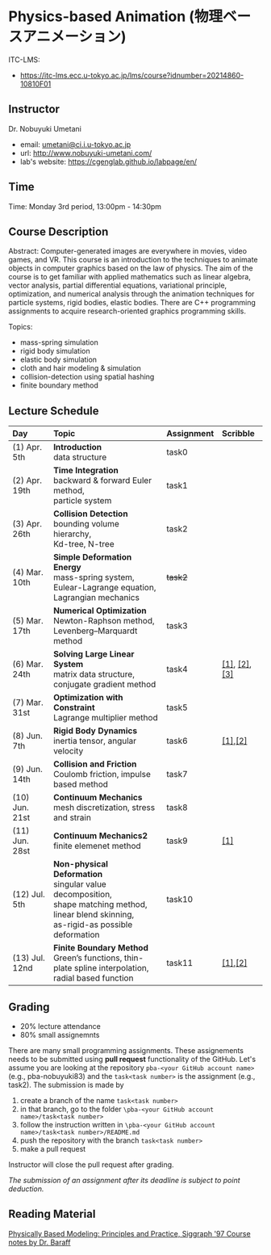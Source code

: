 # Physics-based Animation (物理ベースアニメーション)

ITC-LMS: 
- https://itc-lms.ecc.u-tokyo.ac.jp/lms/course?idnumber=20214860-10810F01



## Instructor

Dr. Nobuyuki Umetani 
- email: umetani@ci.i.u-tokyo.ac.jp
- url: http://www.nobuyuki-umetani.com/
- lab's website: https://cgenglab.github.io/labpage/en/

## Time

Time: Monday 3rd period, 13:00pm - 14:30pm

## Course Description

Abstract: Computer-generated images are everywhere in movies, video games, and VR. This course is an introduction to the techniques to animate objects in computer graphics based on the law of physics. The aim of the course is to get familiar with applied mathematics such as linear algebra, vector analysis, partial differential equations, variational principle, optimization, and numerical analysis through the animation techniques for particle systems, rigid bodies, elastic bodies. There are C++ programming assignments to acquire research-oriented graphics programming skills. 

Topics:
- mass-spring simulation
- rigid body simulation
- elastic body simulation
- cloth and hair modeling & simulation
- collision-detection using spatial hashing
- finite boundary method


## Lecture Schedule

| Day | Topic | Assignment | Scribble |
|:----|:---|:---|:---|
| (1) Apr. 5th | **Introduction**<br> data structure | task0 | |
| (2) Apr. 19th | **Time Integration**<br>  backward & forward Euler method,<br> particle system | task1 |  |
| (3) Apr. 26th | **Collision Detection**<br>  bounding volume hierarchy,<br> Kd-tree, N-tree | task2 | |
| (4) Mar. 10th | **Simple Deformation Energy**<br>  mass-spring system,<br> Eulear-Lagrange equation,<br> Lagrangian mechanics | ~~task2~~ | |
| (5) Mar. 17th | **Numerical Optimization**<br>  Newton-Raphson method,<br> Levenberg–Marquardt method | task3 | |
| (6) Mar. 24th | **Solving Large Linear System**<br>  matrix data structure,<br> conjugate gradient method | task4 | [[1]](https://www.dropbox.com/s/7fezkmqrz37tquw/linsol_cg.pdf?dl=0), [[2]](https://www.dropbox.com/s/aig0o766erjy41h/linsol_cgprecond.pdf?dl=0), [[3]](https://www.dropbox.com/s/k6vxthj7n27prc4/linsol_ludecomp.pdf?dl=0) |
| (7) Mar. 31st | **Optimization with Constraint**<br>  Lagrange multiplier method | task5 | |
| (8) Jun. 7th  | **Rigid Body Dynamics**<br>  inertia tensor, angular velocity | task6 | [[1]](https://www.dropbox.com/s/4ibh1l6ubdvie48/mech_rotation.pdf?dl=0),[[2]](https://www.dropbox.com/s/agiplv7a0rdm39d/mech_rigidbody.pdf?dl=0) |
| (9) Jun. 14th | **Collision and Friction**<br>  Coulomb friction, impulse based method | task7 | |
| (10) Jun. 21st | **Continuum Mechanics**<br>  mesh discretization, stress and strain | task8 | |
| (11) Jun. 28st | **Continuum Mechanics2**<br>  finite elemenet method | task9 | [[1]](https://www.dropbox.com/s/lbrznvk4j7dp577/fem_outline.pdf?dl=0) |
| (12) Jul. 5th  | **Non-physical Deformation**<br>  singular value decomposition,<br> shape matching method,<br> linear blend skinning,<br> as-rigid-as possible deformation | task10 | |
| (13) Jul. 12nd | **Finite Boundary Method**<br>  Green’s functions, thin-plate spline interpolation,<br> radial based function | task11 | [[1]](https://www.dropbox.com/s/50yjspzj79t3oos/bem_laplace.pdf?dl=0),[[2]](https://www.dropbox.com/s/9v8ld9f9kjd28vf/bem_helmholtz.pdf?dl=0) |

## Grading

- 20% lecture attendance
- 80% small assignemnts

There are many small programming assignments. These assignements needs to be submitted using **pull request** functionality of the GitHub. Let's assume you are looking at the repository `pba-<your GitHub account name>` (e.g., pba-nobuyuki83) and the  `task<task number>` is the assignment (e.g., task2). The submission is made by
1. create a branch of the name `task<task number>`
2. in that branch, go to the folder `\pba-<your GitHub account name>/task<task number>`
3. follow the instruction written in `\pba-<your GitHub account name>/task<task number>/README.md`
4. push the repository with the branch `task<task number>`
5. make a pull request 

Instructor will close the pull request after grading. 

*The submission of an assignment after its deadline is subject to point deduction.*


## Reading Material

[Physically Based Modeling: Principles and Practice, Siggraph '97 Course notes by Dr. Baraff](http://www.cs.cmu.edu/~baraff/sigcourse/index.html)

